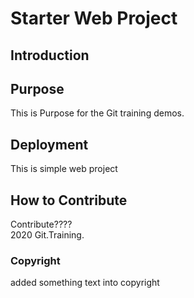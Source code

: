 # Starter Web Project

## Introduction

## Purpose
This is Purpose for the Git training demos.

## Deployment
This is simple web project

## How to Contribute
Contribute????	
2020 Git.Training.

### Copyright 
added something text into copyright